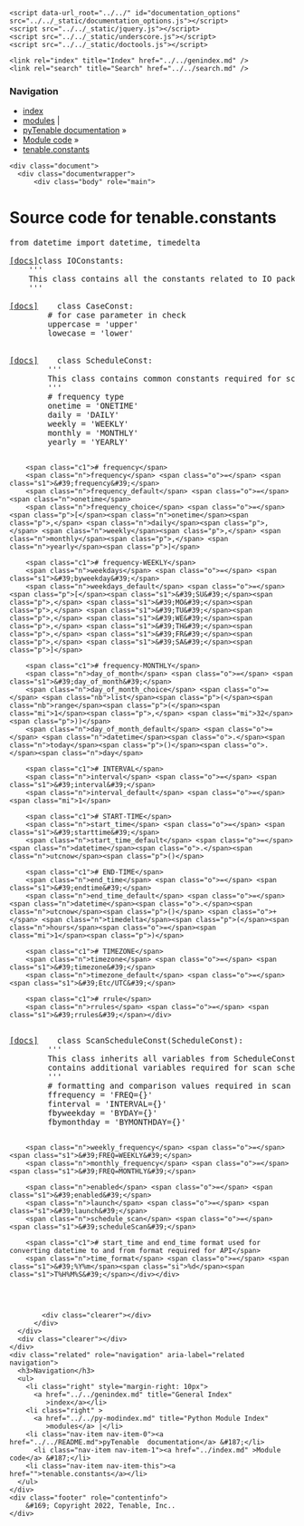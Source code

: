 
<!DOCTYPE html>

<html lang="en">
  <head>
    <meta charset="utf-8" />
    <meta name="viewport" content="width=device-width, initial-scale=1.0" />
    <title>tenable.constants &#8212; pyTenable  documentation</title>
    <link rel="stylesheet" type="text/css" href="../../_static/pygments.css" />
    <link rel="stylesheet" type="text/css" href="../../_static/classic.css" />
    <link rel="stylesheet" type="text/css" href="../../_static/custom.css" />
    
    <script data-url_root="../../" id="documentation_options" src="../../_static/documentation_options.js"></script>
    <script src="../../_static/jquery.js"></script>
    <script src="../../_static/underscore.js"></script>
    <script src="../../_static/doctools.js"></script>
    
    <link rel="index" title="Index" href="../../genindex.md" />
    <link rel="search" title="Search" href="../../search.md" /> 
  </head><body>
    <div class="related" role="navigation" aria-label="related navigation">
      <h3>Navigation</h3>
      <ul>
        <li class="right" style="margin-right: 10px">
          <a href="../../genindex.md" title="General Index"
             accesskey="I">index</a></li>
        <li class="right" >
          <a href="../../py-modindex.md" title="Python Module Index"
             >modules</a> |</li>
        <li class="nav-item nav-item-0"><a href="../../README.md">pyTenable  documentation</a> &#187;</li>
          <li class="nav-item nav-item-1"><a href="../index.md" accesskey="U">Module code</a> &#187;</li>
        <li class="nav-item nav-item-this"><a href="">tenable.constants</a></li> 
      </ul>
    </div>  

    <div class="document">
      <div class="documentwrapper">
          <div class="body" role="main">
            
  <h1>Source code for tenable.constants</h1><div class="highlight"><pre>
<span></span><span class="kn">from</span> <span class="nn">datetime</span> <span class="kn">import</span> <span class="n">datetime</span><span class="p">,</span> <span class="n">timedelta</span>


<div class="viewcode-block" id="IOConstants"><a class="viewcode-back" href="../../README.md#tenable.constants.IOConstants">[docs]</a><span class="k">class</span> <span class="nc">IOConstants</span><span class="p">:</span>
    <span class="sd">&#39;&#39;&#39;</span>
<span class="sd">    This class contains all the constants related to IO package</span>
<span class="sd">    &#39;&#39;&#39;</span>

<div class="viewcode-block" id="IOConstants.CaseConst"><a class="viewcode-back" href="../../README.md#tenable.constants.IOConstants.CaseConst">[docs]</a>    <span class="k">class</span> <span class="nc">CaseConst</span><span class="p">:</span>
        <span class="c1"># for case parameter in check</span>
        <span class="n">uppercase</span> <span class="o">=</span> <span class="s1">&#39;upper&#39;</span>
        <span class="n">lowecase</span> <span class="o">=</span> <span class="s1">&#39;lower&#39;</span></div>

<div class="viewcode-block" id="IOConstants.ScheduleConst"><a class="viewcode-back" href="../../README.md#tenable.constants.IOConstants.ScheduleConst">[docs]</a>    <span class="k">class</span> <span class="nc">ScheduleConst</span><span class="p">:</span>
        <span class="sd">&#39;&#39;&#39;</span>
<span class="sd">        This class contains common constants required for schedule</span>
<span class="sd">        &#39;&#39;&#39;</span>
        <span class="c1"># frequency type</span>
        <span class="n">onetime</span> <span class="o">=</span> <span class="s1">&#39;ONETIME&#39;</span>
        <span class="n">daily</span> <span class="o">=</span> <span class="s1">&#39;DAILY&#39;</span>
        <span class="n">weekly</span> <span class="o">=</span> <span class="s1">&#39;WEEKLY&#39;</span>
        <span class="n">monthly</span> <span class="o">=</span> <span class="s1">&#39;MONTHLY&#39;</span>
        <span class="n">yearly</span> <span class="o">=</span> <span class="s1">&#39;YEARLY&#39;</span>

        <span class="c1"># frequency</span>
        <span class="n">frequency</span> <span class="o">=</span> <span class="s1">&#39;frequency&#39;</span>
        <span class="n">frequency_default</span> <span class="o">=</span> <span class="n">onetime</span>
        <span class="n">frequency_choice</span> <span class="o">=</span> <span class="p">[</span><span class="n">onetime</span><span class="p">,</span> <span class="n">daily</span><span class="p">,</span> <span class="n">weekly</span><span class="p">,</span> <span class="n">monthly</span><span class="p">,</span> <span class="n">yearly</span><span class="p">]</span>

        <span class="c1"># frequency-WEEKLY</span>
        <span class="n">weekdays</span> <span class="o">=</span> <span class="s1">&#39;byweekday&#39;</span>
        <span class="n">weekdays_default</span> <span class="o">=</span> <span class="p">[</span><span class="s1">&#39;SU&#39;</span><span class="p">,</span> <span class="s1">&#39;MO&#39;</span><span class="p">,</span> <span class="s1">&#39;TU&#39;</span><span class="p">,</span> <span class="s1">&#39;WE&#39;</span><span class="p">,</span> <span class="s1">&#39;TH&#39;</span><span class="p">,</span> <span class="s1">&#39;FR&#39;</span><span class="p">,</span> <span class="s1">&#39;SA&#39;</span><span class="p">]</span>

        <span class="c1"># frequency-MONTHLY</span>
        <span class="n">day_of_month</span> <span class="o">=</span> <span class="s1">&#39;day_of_month&#39;</span>
        <span class="n">day_of_month_choice</span> <span class="o">=</span> <span class="nb">list</span><span class="p">(</span><span class="nb">range</span><span class="p">(</span><span class="mi">1</span><span class="p">,</span> <span class="mi">32</span><span class="p">))</span>
        <span class="n">day_of_month_default</span> <span class="o">=</span> <span class="n">datetime</span><span class="o">.</span><span class="n">today</span><span class="p">()</span><span class="o">.</span><span class="n">day</span>

        <span class="c1"># INTERVAL</span>
        <span class="n">interval</span> <span class="o">=</span> <span class="s1">&#39;interval&#39;</span>
        <span class="n">interval_default</span> <span class="o">=</span> <span class="mi">1</span>

        <span class="c1"># START-TIME</span>
        <span class="n">start_time</span> <span class="o">=</span> <span class="s1">&#39;starttime&#39;</span>
        <span class="n">start_time_default</span> <span class="o">=</span> <span class="n">datetime</span><span class="o">.</span><span class="n">utcnow</span><span class="p">()</span>

        <span class="c1"># END-TIME</span>
        <span class="n">end_time</span> <span class="o">=</span> <span class="s1">&#39;endtime&#39;</span>
        <span class="n">end_time_default</span> <span class="o">=</span> <span class="n">datetime</span><span class="o">.</span><span class="n">utcnow</span><span class="p">()</span> <span class="o">+</span> <span class="n">timedelta</span><span class="p">(</span><span class="n">hours</span><span class="o">=</span><span class="mi">1</span><span class="p">)</span>

        <span class="c1"># TIMEZONE</span>
        <span class="n">timezone</span> <span class="o">=</span> <span class="s1">&#39;timezone&#39;</span>
        <span class="n">timezone_default</span> <span class="o">=</span> <span class="s1">&#39;Etc/UTC&#39;</span>

        <span class="c1"># rrule</span>
        <span class="n">rrules</span> <span class="o">=</span> <span class="s1">&#39;rrules&#39;</span></div>

<div class="viewcode-block" id="IOConstants.ScanScheduleConst"><a class="viewcode-back" href="../../README.md#tenable.constants.IOConstants.ScanScheduleConst">[docs]</a>    <span class="k">class</span> <span class="nc">ScanScheduleConst</span><span class="p">(</span><span class="n">ScheduleConst</span><span class="p">):</span>
        <span class="sd">&#39;&#39;&#39;</span>
<span class="sd">        This class inherits all variables from ScheduleConst and</span>
<span class="sd">        contains additional variables required for scan scheduling</span>
<span class="sd">        &#39;&#39;&#39;</span>
        <span class="c1"># formatting and comparison values required in scan schedule</span>
        <span class="n">ffrequency</span> <span class="o">=</span> <span class="s1">&#39;FREQ=</span><span class="si">{}</span><span class="s1">&#39;</span>
        <span class="n">finterval</span> <span class="o">=</span> <span class="s1">&#39;INTERVAL=</span><span class="si">{}</span><span class="s1">&#39;</span>
        <span class="n">fbyweekday</span> <span class="o">=</span> <span class="s1">&#39;BYDAY=</span><span class="si">{}</span><span class="s1">&#39;</span>
        <span class="n">fbymonthday</span> <span class="o">=</span> <span class="s1">&#39;BYMONTHDAY=</span><span class="si">{}</span><span class="s1">&#39;</span>

        <span class="n">weekly_frequency</span> <span class="o">=</span> <span class="s1">&#39;FREQ=WEEKLY&#39;</span>
        <span class="n">monthly_frequency</span> <span class="o">=</span> <span class="s1">&#39;FREQ=MONTHLY&#39;</span>

        <span class="n">enabled</span> <span class="o">=</span> <span class="s1">&#39;enabled&#39;</span>
        <span class="n">launch</span> <span class="o">=</span> <span class="s1">&#39;launch&#39;</span>
        <span class="n">schedule_scan</span> <span class="o">=</span> <span class="s1">&#39;scheduleScan&#39;</span>

        <span class="c1"># start_time and end_time format used for converting datetime to and from format required for API</span>
        <span class="n">time_format</span> <span class="o">=</span> <span class="s1">&#39;%Y%m</span><span class="si">%d</span><span class="s1">T%H%M%S&#39;</span></div></div>
</pre></div>

            <div class="clearer"></div>
          </div>
      </div>
      <div class="clearer"></div>
    </div>
    <div class="related" role="navigation" aria-label="related navigation">
      <h3>Navigation</h3>
      <ul>
        <li class="right" style="margin-right: 10px">
          <a href="../../genindex.md" title="General Index"
             >index</a></li>
        <li class="right" >
          <a href="../../py-modindex.md" title="Python Module Index"
             >modules</a> |</li>
        <li class="nav-item nav-item-0"><a href="../../README.md">pyTenable  documentation</a> &#187;</li>
          <li class="nav-item nav-item-1"><a href="../index.md" >Module code</a> &#187;</li>
        <li class="nav-item nav-item-this"><a href="">tenable.constants</a></li> 
      </ul>
    </div>
    <div class="footer" role="contentinfo">
        &#169; Copyright 2022, Tenable, Inc..
    </div>
  </body>
</html>